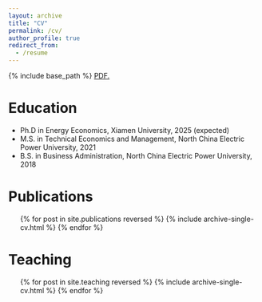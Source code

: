 ```yaml
---
layout: archive
title: "CV"
permalink: /cv/
author_profile: true
redirect_from:
  - /resume
---
```


{% include base_path %}
<a href="chenchen-huang.github.io/files/ChenchenHuang_CV.pdf" target="_blank">PDF.</a>

Education
======
* Ph.D in Energy Economics, Xiamen University, 2025 (expected)
* M.S. in Technical Economics and Management, North China Electric Power University, 2021
* B.S. in Business Administration, North China Electric Power University, 2018

  

Publications
======
  <ul>{% for post in site.publications reversed %}
    {% include archive-single-cv.html %}
  {% endfor %}</ul>
  
  
Teaching
======
  <ul>{% for post in site.teaching reversed %}
    {% include archive-single-cv.html %}
  {% endfor %}</ul>
  

